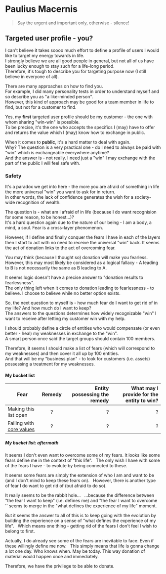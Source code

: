 # Paulius Macernis

> Say the urgent and important only, otherwise - silence!


## Targeted user profile - you?

I can't believe it takes soooo much effort to define a profile of users I would like to target my energy towards in life.  
I strongly believe we are all good people in general, but not all of us have been lucky enough to stay such for a life-long period.  
Therefore, it's tough to describe you for targeting purpose now (I still believe in everyone of all).  

There are many approaches on how to find you.  
For example, I did many personality tests in order to understand myself and so describe you as "a like-minded person".  
However, this kind of approach may be good for a team member in life to find, but not for a customer to find. 

Yes, my **first** targeted user profile should be my customer - the one with whom sharing "win-win" is possible.  
To be precise, it's the one who accepts the specifics I (may) have to offer and returns the value which I (may) know how to exchange in public.  

When it comes to **public**, it's a hard matter to deal with again.  
Why? The question is a very practical one - do I need to always be paid with "win" which is exchangeable everywhere anytime?  
And the answer is - not really. I need just a "win" I may exchange with the part of the public I will feel safe with.  

### Safety  

It's a paradox we get into here - the more you are afraid of something in life the more universal "win" you want to ask for in return.  
In other words, the lack of confidence generates the wish for a society-wide recognition of wealth.  

The question is - what am I afraid of in life (because I do want recognision for some reason, to be honest...)?  
It's a hard question again due to the nature of our being - I am a body, a mind, a soul. Fear is a cross-layer phenomenon.  

However, if I define and finally conquer the fears I have in each of the layers then I start to act with no need to receive the universal "win" back.
It seems the act of donation links to the act of overcoming fear.  

You may think (because I thought so) donation will make you fearless.  
However, this may most likely be considered as a logical fallacy - A leading to B is not necessarily the same as B leading to A.  

It seems logic doesn't have a precise answer to "donation results to fearlessness".  
The only thing left when it comes to donation leading to fearlessness - to believe. I choose to believe while no better option exists.  

So, the next question to myself is - how much fear do I want to get rid of in my life? And how much do I want to keep?  
The answers to the questions determines how widely recognizable "win" I want to receive after letting my customer win with my help.  

I should probably define a circle of entities who would compensate (or even better - heal) my weaknesses in exchange to the "win".  
A smart person once said the target groups should contain 100 members.  

Therefore, it seems I should make a list of fears (which will correspond to my weaknesses) and then cover it all up by 100 entities.  
And that will be my "business plan" - to look for customers (i.e. assets) possessing a treatment for my weaknesses.  

#### My bucket list

| Fear                       | Remedy        | Entity possessing the remedy  | What may I provide for the entity to win? |
| -------------------------- |:-------------:| -----------------------------:| -----------------------------------------:|
| Making this list open      | ?             | ?                             | ?                                         |
| Failing with [core values](https://github.com/PauliusMacernis/pauliusmacernis.github.io/blob/main/README.core-values.md)   | ?             | ?                             | ?                                         |


##### My bucket list: aftermath

It seems I don't even want to overcome some of my fears. It looks like some fears define me in the context of "this life".   
The only wish I have with some of the fears I have - to evolute by being connected to these.  

It seems some fears are simply the extension of who I am and want to be (and I don't mind to keep these fears on).  
However, there is another type of fear I do want to get rid of (but afraid to do so).  

It really seems to be the rabbit hole...  
...because the difference between "the fear I want to keep" (i.e. defines me) and "the fear I want to overcome '' seems to merge in the "what defines the experience of my life" moment.  

But it seems the answer to all of this is to keep going with the evolution by building the experience on a sense of "what defines the experience of my life".  
Which means one thing - getting rid of the fears I don't feel I wish to belong to first.  

Actually, I do already see some of the fears are inevitable to face. Even if these willingly define me now.  
This simply means that life is gonna change a lot one day. Who knows when. May be today. This way donation of material would happen once and immediately.  

Therefore, we have the privilege to be able to donate.  
